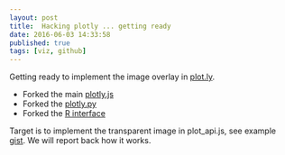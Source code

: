 ```yaml
---
layout: post
title:  Hacking plotly ... getting ready
date: 2016-06-03 14:33:58
published: true
tags: [viz, github]
---
```


Getting ready to implement the image overlay in [plot.ly](http://garyfeng.github.io/2016/06/plot-ly-transparent-image-background-my-hacks.html). 

- Forked the main [plotly.js](https://github.com/plotly/plotly.js)
- Forked the [plotly.py](https://github.com/plotly/plotly.py)
- Forked the [R interface](https://github.com/ropensci/plotly)

Target is to implement the transparent image in plot_api.js, see example [gist](https://gist.github.com/garyfeng/9516714839c84a1982dda74dd5f14a6c). We will report back how it works. 
